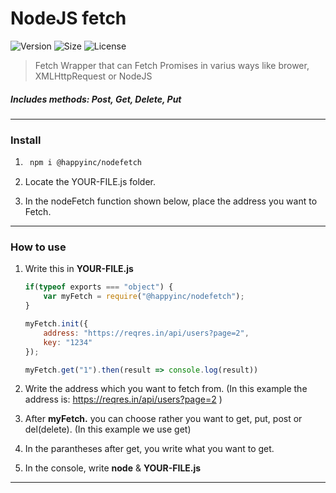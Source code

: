 # NodeJS fetch

![Version](https://img.shields.io/npm/v/@happyinc/nodefetch)
![Size](https://img.shields.io/bundlephobia/min/@happyinc/nodefetch)
![License](https://img.shields.io/npm/l/@happyinc/nodefetch)

> Fetch Wrapper that can Fetch Promises in varius ways like brower, XMLHttpRequest or NodeJS

##### Includes methods: Post, Get, Delete, Put

---

### Install 

1. ```bash
    npm i @happyinc/nodefetch
    ```
2.  Locate the YOUR-FILE.js folder.

3.    In the nodeFetch function shown below, place the              address you want to Fetch.

---

### How to use

1. Write this in **YOUR-FILE.js**
    ```js
    if(typeof exports === "object") {
        var myFetch = require("@happyinc/nodefetch");
    }

    myFetch.init({
        address: "https://reqres.in/api/users?page=2",
        key: "1234"
    });

    myFetch.get("1").then(result => console.log(result))

    ```

2. Write the address which you want to fetch from. (In this example the address is: https://reqres.in/api/users?page=2 )

3. After **myFetch.** you can choose rather you want to get, put, post or del(delete). (In this example we use get)

4. In the parantheses after get, you write what you want to get.

5. In the console, write **node** & **YOUR-FILE.js**
---
